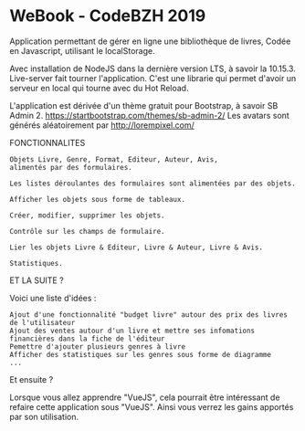 # WeBook - CodeBZH 2019

Application permettant de gérer en ligne une bibliothèque de livres,
Codée en Javascript, utilisant le localStorage.

Avec installation de NodeJS dans la dernière version LTS, à savoir la 10.15.3.
Live-server fait tourner l'application. C'est une librarie qui permet d'avoir un serveur en local qui tourne avec du Hot Reload.

L'application est dérivée d'un thème gratuit pour Bootstrap, à savoir SB Admin 2.
https://startbootstrap.com/themes/sb-admin-2/
Les avatars sont générés aléatoirement par http://lorempixel.com/



FONCTIONNALITES

    Objets Livre, Genre, Format, Editeur, Auteur, Avis,
    alimentés par des formulaires.

    Les listes déroulantes des formulaires sont alimentées par des objets.

    Afficher les objets sous forme de tableaux.

    Créer, modifier, supprimer les objets.

    Contrôle sur les champs de formulaire.

    Lier les objets Livre & Editeur, Livre & Auteur, Livre & Avis.

    Statistiques.



ET LA SUITE ?

Voici une liste d'idées :

    Ajout d'une fonctionnalité "budget livre" autour des prix des livres de l'utilisateur
    Ajout des ventes autour d'un livre et mettre ses infomations financières dans la fiche de l'éditeur
    Pemettre d'ajouter plusieurs genres à livre
    Afficher des statistiques sur les genres sous forme de diagramme
    ...

Et ensuite ?

Lorsque vous allez apprendre "VueJS", cela pourrait être intéressant de refaire cette application sous "VueJS". Ainsi vous verrez les gains apportés par son utilisation.
<!--stackedit_data:
eyJoaXN0b3J5IjpbNDA4MzYxOTc1XX0=
-->